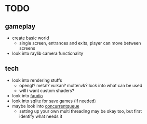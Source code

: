 # TODO

## gameplay
- create basic world
    - single screen, entrances and exits, player can move between screens
- look into raylib camera functionality

## tech
- look into rendering stuffs
    - opengl? metal? vulkan? moltenvk? look into what can be used
    - will i want custom shaders?
- look into [faudio](https://github.com/FNA-XNA/FAudio)
- look into sqlite for save games (if needed)
- maybe look into [concurrentqueue](https://github.com/cameron314/concurrentqueue)
    - setting up your own multi threading may be okay too, but first identify what needs it

